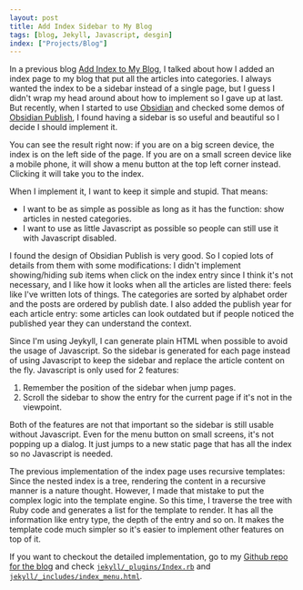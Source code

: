 ```yaml
---
layout: post
title: Add Index Sidebar to My Blog
tags: [blog, Jekyll, Javascript, desgin]
index: ["Projects/Blog"]
---
```


In a previous blog [Add Index to My Blog](/2021-10-31-Add-Index-to-My-Blog.html), I talked about how I added an index page to my blog that put all the articles into categories. I always wanted the index to be a sidebar instead of a single page, but I guess I didn't wrap my head around about how to implement so I gave up at last. But recently, when I started to use [Obsidian](https://obsidian.md/) and checked some demos of [Obsidian Publish](https://obsidian.md/publish), I found having a sidebar is so useful and beautiful so I decide I should implement it.

You can see the result right now: if you are on a big screen device, the index is on the left side of the page. If you are on a small screen device like a mobile phone, it will show a menu button at the top left corner instead. Clicking it will take you to the index.

When I implement it, I want to keep it simple and stupid. That means:

* I want to be as simple as possible as long as it has the function: show articles in nested categories.
* I want to use as little Javascript as possible so people can still use it with Javascript disabled.

I found the design of Obsidian Publish is very good. So I copied lots of details from them with some modifications: I didn't implement showing/hiding sub items when click on the index entry since I think it's not necessary, and I like how it looks when all the articles are listed there: feels like I've written lots of things. The categories are sorted by alphabet order and the posts are ordered by publish date. I also added the publish year for each article entry: some articles can look outdated but if people noticed the published year they can understand the context.

Since I'm using Jeykyll, I can generate plain HTML when possible to avoid the usage of Javascript. So the sidebar is generated for each page instead of using Javascript to keep the sidebar and replace the article content on the fly. Javascript is only used for 2 features:

1. Remember the position of the sidebar when jump pages.
2. Scroll the sidebar to show the entry for the current page if it's not in the viewpoint.

Both of the features are not that important so the sidebar is still usable without Javascript. Even for the menu button on small screens, it's not popping up a dialog. It just jumps to a new static page that has all the index so no Javascript is needed.

The previous implementation of the index page uses recursive templates: Since the nested index is a tree, rendering the content in a recursive manner is a nature thought. However, I made that mistake to put the complex logic into the template engine. So this time, I traverse the tree with Ruby code and generates a list for the template to render. It has all the information like entry type, the depth of the entry and so on. It makes the template code much simpler so it's easier to implement other features on top of it.

If you want to checkout the detailed implementation, go to my [Github repo for the blog](https://github.com/wb14123/blog) and check [`jekyll/_plugins/Index.rb`](https://github.com/wb14123/blog/blob/master/jekyll/_plugins/Index.rb) and [`jekyll/_includes/index_menu.html`](https://github.com/wb14123/blog/blob/master/jekyll/_includes/index_menu.html).
